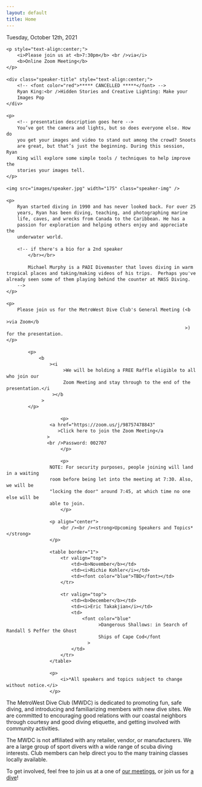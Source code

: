 ```yaml
---
layout: default
title: Home
---
```


<div id="speaker-box">
    <div class="speaker-title" style="position: relative; top: 0">
        Tuesday, October 12th, 2021
    </div>

    <p style="text-align:center;">
        <i>Please join us at <b>7:30pm</b> <br />via</i>
        <b>Online Zoom Meeting</b>
    </p>

    <div class="speaker-title" style="text-align:center;">
        <!-- <font color="red">***** CANCELLED *****</font> -->
        Ryan King:<br />Hidden Stories and Creative Lighting: Make your
        Images Pop
    </div>

    <p>
        <!-- presentation description goes here -->
        You’ve got the camera and lights, but so does everyone else. How do
        you get your images and video to stand out among the crowd? Snoots
        are great, but that’s just the beginning. During this session, Ryan
        King will explore some simple tools / techniques to help improve the
        stories your images tell.
    </p>

    <img src="images/speaker.jpg" width="175" class="speaker-img" />

    <p>
        Ryan started diving in 1990 and has never looked back. For over 25
        years, Ryan has been diving, teaching, and photographing marine
        life, caves, and wrecks from Canada to the Caribbean. He has a
        passion for exploration and helping others enjoy and appreciate the
        underwater world.

        <!-- if there's a bio for a 2nd speaker
            </br></br>

            Michael Murphy is a PADI Divemaster that loves diving in warm tropical places and taking/making videos of his trips.  Perhaps you've already seen some of them playing behind the counter at MASS Diving.
        -->
    </p>

    <p>
        Please join us for the MetroWest Dive Club's General Meeting (<b
                                                                          >via Zoom</b
                                                                      >) for the presentation.
    </p>

            <p>
                <b
                    ><i
                         >We will be holding a FREE Raffle eligible to all who join our
                         Zoom Meeting and stay through to the end of the presentation.</i
                     ></b
                 >
            </p>

                        <p>
                    <a href="https://zoom.us/j/98757478843"
                       >Click here to join the Zoom Meeting</a
                   >
                   <br />Password: 002707
                        </p>

                        <p>
                    NOTE: For security purposes, people joining will land in a waiting
                    room before being let into the meeting at 7:30. Also, we will be
                    "locking the door" around 7:45, at which time no one else will be
                    able to join.
                        </p>

                    <p align="center">
                        <br /><br /><strong>Upcoming Speakers and Topics*</strong>
                    </p>

                    <table border="1">
                        <tr valign="top">
                            <td><b>November</b></td>
                            <td><i>Richie Kohler</i></td>
                            <td><font color="blue">TBD</font></td>
                        </tr>

                        <tr valign="top">
                            <td><b>December</b></td>
                            <td><i>Eric Takakjian</i></td>
                            <td>
                                <font color="blue"
                                      >Dangerous Shallows: in Search of Randall S Peffer the Ghost
                                      Ships of Cape Cod</font
                                  >
                            </td>
                        </tr>
                    </table>

                    <p>
                        <i>*All speakers and topics subject to change without notice.</i>
                    </p>

</div>

The MetroWest Dive Club (MWDC) is dedicated to promoting fun, safe diving, and
introducing and familiarizing members with new dive sites. We are committed to
encouraging good relations with our coastal neighbors through courtesy and good
diving etiquette, and getting involved with community activities.

The MWDC is not affiliated with any retailer, vendor, or manufacturers. We are a
large group of sport divers with a wide range of scuba diving interests. Club
members can help direct you to the many training classes locally available.

To get involved, feel free to join us at a one of <a href="meetings.html">our
meetings</a>, or join us for <a href="dateateight.html">a dive</a>!

